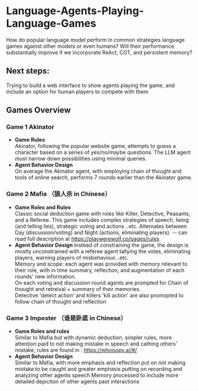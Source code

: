 # Language-Agents-Playing-Language-Games
How do popular language model perform in common strategies language games against other models or even humans? Will their performance substantially improve if we incorporate ReAct, COT, and persistent memory?

## Next steps:  
Trying to build a web interface to show agents playing the game, and include an option for human players to compete with them

## Games Overview

### Game 1 Akinator
- **Game Rules**  
  Akinator, following the popular website game, attempts to guess a character based on a series of yes/no/maybe questions. The LLM agent must narrow down possibilities using minimal queries.
- **Agent Behavior Design**  
  On average the Akinator agent, with employing chain of thought and tools of online search, performs 7 rounds earlier than the Akinator game.

### Game 2 Mafia （狼人杀 in Chinese）
- **Game Roles and Rules**  
  Classic social deduction game with roles like Killer, Detective, Peasants, and a Referee. This game includes complex strategies of speech, lieing (and telling lies), strategic voting and actions ..etc. Alternates between Day (discussion/voting) and Night (actions, eliminating players). -- can read full description at https://playwerewolf.co/pages/rules  
- **Agent Behavior Design**
  Instead of constraining the game, the design is mostly unconstrained with a referee agent tallying the votes, eliminating players, warning players of misbehaviour...etc.  
  Memory and scope: each agent was provided with memory relevant to their role, with in time summary, reflection, and augmentation of each rounds' new information.  
  On each voting and discussion round agents are prompted for Chain of thought and retreival + summary of their memories.  
  Detective 'detect action' and killers 'kill action' are also promopted to follow chain of thought and reflection  
  

### Game 3 Imposter （谁是卧底 in Chinese）
- **Game Roles and rules**  
  Similar to Mafia but with dynamic deduction, simpler rules, more attention paid to not making mistake in speech and cathing others' mistake, rules are found in : https://whoisspy.ai/#/
- **Agent Behavior Design**  
  Similar to Mafia, with more emphasis and reflection put on not making mistake to be caught and greater emphasis putting on recording and analyzing other agents speech
  Memory processed to include more detailed depiciton of other agents past interactions  
